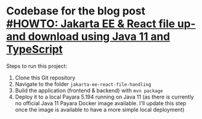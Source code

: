 # Codebase for the blog post [#HOWTO: Jakarta EE & React file up- and download using Java 11 and TypeScript](https://rieckpil.de/jakarta-ee-react-file-up-and-download-using-java-11-and-typescript)

Steps to run this project:

1. Clone this Git repository
2. Navigate to the folder `jakarta-ee-react-file-handling`
3. Build the application (frontend & backend) with `mvn package`
4. Deploy it to a local Payara 5.194 running on Java 11 (as there is currently no official Java 11 Payara Docker image available. I'll update this step once the image is available to have a more simple local deployment)